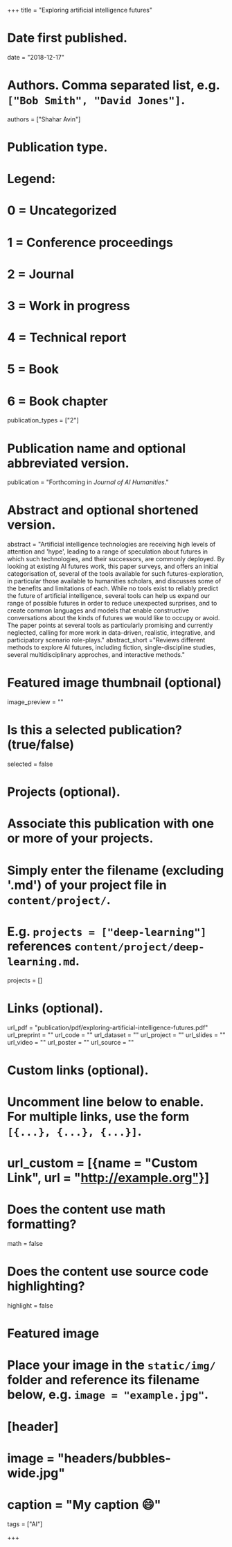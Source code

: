 +++
title = "Exploring artificial intelligence futures"

# Date first published.
date = "2018-12-17"

# Authors. Comma separated list, e.g. `["Bob Smith", "David Jones"]`.
authors = ["Shahar Avin"]

# Publication type.
# Legend:
# 0 = Uncategorized
# 1 = Conference proceedings
# 2 = Journal
# 3 = Work in progress
# 4 = Technical report
# 5 = Book
# 6 = Book chapter
publication_types = ["2"]

# Publication name and optional abbreviated version.
publication = "Forthcoming in *Journal of AI Humanities*."

# Abstract and optional shortened version.
abstract = "Artificial intelligence technologies are receiving high levels of attention and 'hype', leading to a range of speculation about futures in which such technologies, and their successors, are commonly deployed. By looking at existing AI futures work, this paper surveys, and offers an initial categorisation of, several of the tools available for such futures-exploration, in particular those available to humanities scholars, and discusses some of the benefits and limitations of each. While no tools exist to reliably predict the future of artificial intelligence, several tools can help us expand our range of possible futures in order to reduce unexpected surprises, and to create common languages and models that enable constructive conversations about the kinds of futures we would like to occupy or avoid. The paper points at several tools as particularly promising and currently neglected, calling for more work in data-driven, realistic, integrative, and participatory scenario role-plays."
abstract_short ="Reviews different methods to explore AI futures, including fiction, single-discipline studies, several multidisciplinary approches, and interactive methods."

# Featured image thumbnail (optional)
image_preview = ""

# Is this a selected publication? (true/false)
selected = false

# Projects (optional).
#   Associate this publication with one or more of your projects.
#   Simply enter the filename (excluding '.md') of your project file in `content/project/`.
#   E.g. `projects = ["deep-learning"]` references `content/project/deep-learning.md`.
projects = []

# Links (optional).
url_pdf = "publication/pdf/exploring-artificial-intelligence-futures.pdf"
url_preprint = ""
url_code = ""
url_dataset = ""
url_project = ""
url_slides = ""
url_video = ""
url_poster = ""
url_source = ""

# Custom links (optional).
#   Uncomment line below to enable. For multiple links, use the form `[{...}, {...}, {...}]`.
# url_custom = [{name = "Custom Link", url = "http://example.org"}]

# Does the content use math formatting?
math = false

# Does the content use source code highlighting?
highlight = false

# Featured image
# Place your image in the `static/img/` folder and reference its filename below, e.g. `image = "example.jpg"`.
# [header]
# image = "headers/bubbles-wide.jpg"
# caption = "My caption 😄"

tags = ["AI"]

+++
